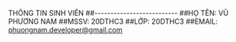 THÔNG TIN SINH VIÊN
##*--------------------------*
##HỌ TÊN: VŨ PHƯƠNG NAM
##MSSV: 20DTHC3
##LỚP: 20DTHC3
##EMAIL: phuongnam.developer@gmail.com
